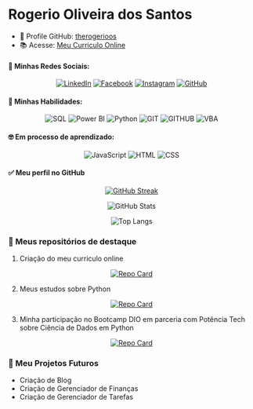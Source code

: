 # Rogerio Oliveira dos Santos
* 🦗 Profile GitHub: [therogerioos](https://github.com/therogerioos)
* 📚 Acesse: [Meu Curriculo Online](https://therogerioos.github.io/resume/)
                                                            
#### 📱 Minhas Redes Sociais:

<center>

[![LinkedIn](https://img.shields.io/badge/LinkedIn-000?style=for-the-badge&logo=linkedin&logoColor=0E76A8)](https://www.linkedin.com/in/rogeriooliveiradossantos/)
[![Facebook](https://img.shields.io/badge/Facebook-000?style=for-the-badge&logo=facebook)](https://www.facebook.com/rogeriooliveirasantos)
[![Instagram](https://img.shields.io/badge/Instagram-000?style=for-the-badge&logo=instagram)](https://www.instagram.com/therogerioos/)
[![GitHub](https://img.shields.io/badge/GitHub-000?style=for-the-badge&logo=github)](https://github.com/therogerioos)

</center>

#### 💪 Minhas Habilidades:

<center>

![SQL](https://img.shields.io/badge/SQL-000?style=for-the-badge&logo=sql)
![Power BI](https://img.shields.io/badge/PowerBI-000?style=for-the-badge&logo=PowerBI)
![Python](https://img.shields.io/badge/Python-000?style=for-the-badge&logo=Python)
![GIT](https://img.shields.io/badge/git-000?style=for-the-badge&logo=git)
![GITHUB](https://img.shields.io/badge/github-000?style=for-the-badge&logo=github)
![VBA](https://img.shields.io/badge/VBA-000?style=for-the-badge&logo=vba)


</center>


#### 🤓 Em processo de aprendizado:

<center>

![JavaScript](https://img.shields.io/badge/JavaScript-000?style=for-the-badge&logo=javascript)
![HTML](https://img.shields.io/badge/HTML-000?style=for-the-badge&logo=HTML)
![CSS](https://img.shields.io/badge/CSS-000?style=for-the-badge&logo=CSS)

</center>

#### ✅ Meu perfil no GitHub

<center>

[![GitHub Streak](https://streak-stats.demolab.com/?user=therogerioos&theme=dark&background=000&border=30A3DC&dates=FFF)](https://git.io/streak-stats)


![GitHub Stats](https://github-readme-stats.vercel.app/api?username=therogerioos&theme=transparent&bg_color=000&border_color=30A3DC&show_icons=true&icon_color=30A3DC&title_color=FFA500&text_color=FFF)


![Top Langs](https://github-readme-stats-git-masterrstaa-rickstaa.vercel.app/api/top-langs/?username=therogerioos&bg_color=000&border_color=30A3DC&title_color=FFA500&text_color=FFF)

</center>

### 📖 Meus repositórios de destaque

1) Criação do meu curriculo online

<center>

[![Repo Card](https://github-readme-stats.vercel.app/api/pin/?username=therogerioos&repo=resume&bg_color=000&border_color=30A3DC&show_icons=true&icon_color=30A3DC&title_color=FFA500&text_color=FFF)](https://github.com/therogerioos/resume)

</center>

2) Meus estudos sobre Python

<center>

[![Repo Card](https://github-readme-stats.vercel.app/api/pin/?username=therogerioos&repo=EstudosPython&bg_color=000&border_color=30A3DC&show_icons=true&icon_color=30A3DC&title_color=FFA500&text_color=FFF)](https://github.com/therogerioos/EstudosPython)


</center>

3) Minha participação no Bootcamp DIO em parceria com Potência Tech sobre Ciência de Dados em Python

<center>

[![Repo Card](https://github-readme-stats.vercel.app/api/pin/?username=therogerioos&repo=bootcamp-DIO-python-potencia-tech&bg_color=000&border_color=30A3DC&show_icons=true&icon_color=30A3DC&title_color=FFA500&text_color=FFF)](https://github.com/therogerioos/bootcamp-DIO-python-potencia-tech)


</center>


### 📁 Meu Projetos Futuros

* Criação de Blog
* Criação de Gerenciador de Finanças
* Criação de Gerenciador de Tarefas



